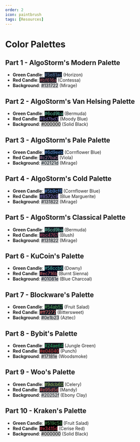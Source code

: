 ```yaml
---
order: 2
icon: paintbrush
tags: [Resources]
---
```

# Color Palettes

## Part 1 - AlgoStorm's Modern Palette

- **Green Candle**: <span style="color:#5e81ac; background-color:#131722;">#5e81ac</span> (Horizon)
- **Red Candle**: <span style="color:#bf616a; background-color:#131722;">#bf616a</span> (Contessa)
- **Background**: <span style="color:#131722; background: #c7c7c7;">#131722</span> (Mirage)

## Part 2 - AlgoStorm's Van Helsing Palette

- **Green Candle**: <span style="color:#6cd9ba; background-color:#000000;">#6cd9ba</span> (Bermuda)
- **Red Candle**: <span style="color:#8d7bd3; background-color:#000000;">#8d7bd3</span> (Moody Blue)
- **Background**: <span style="color:#000000; background: #c7c7c7;">#000000</span> (Solid Black)

## Part 3 - AlgoStorm's Pale Palette

- **Green Candle**: <span style="color:#6d9eeb; background-color:#02121d;">#6d9eeb</span> (Cornflower Blue)
- **Red Candle**: <span style="color:#c27ba0; background-color:#02121d;">#c27ba0</span> (Viola)
- **Background**: <span style="color:#02121d; background: #c7c7c7;">#02121d</span> (Mirage)

## Part 4 - AlgoStorm's Cold Palette

- **Green Candle**: <span style="color:#5b9cf6; background-color:#131822;">#5b9cf6</span> (Cornflower Blue)
- **Red Candle**: <span style="color:#8572c9; background-color:#131822;">#8572c9</span> (Blue Marguerite)
- **Background**: <span style="color:#131822; background: #c7c7c7;">#131822</span> (Mirage)

## Part 5 - AlgoStorm's Classical Palette

- **Green Candle**: <span style="color:#6cd9ba; background-color:#131822;">#6cd9ba</span> (Bermuda)
- **Red Candle**: <span style="color:#bc4767; background-color:#131822;">#bc4767</span> (Blush)
- **Background**: <span style="color:#131822; background: #c7c7c7;">#131822</span> (Mirage)

## Part 6 - KuCoin's Palette

- **Green Candle**: <span style="color:#58ccb6; background-color:#01081e;">#58ccb6</span> (Downy)
- **Red Candle**: <span style="color:#ec716b; background-color:#01081e;">#ec716b</span> (Burnt Sienna)
- **Background**: <span style="color:#01081e; background: #c7c7c7;">#01081e</span> (Blue Charcoal)

## Part 7 - Blockware's Palette

- **Green Candle**: <span style="color:#54ab57; background-color:#0e1b23;">#54ab57</span> (Fruit Salad)
- **Red Candle**: <span style="color:#ff7272; background-color:#0e1b23;">#ff7272</span> (Bittersweet)
- **Background**: <span style="color:#0e1b23; background: #c7c7c7;">#0e1b23</span> (Aztec)

## Part 8 - Bybit's Palette

- **Green Candle**: <span style="color:#24ae64; background-color:#17181e;">#24ae64</span> (Jungle Green)
- **Red Candle**: <span style="color:#e04040; background-color:#17181e;">#e04040</span> (Punch)
- **Background**: <span style="color:#17181e; background: #c7c7c7;">#17181e</span> (Woodsmoke)

## Part 9 - Woo's Palette

- **Green Candle**: <span style="color:#9dcb60; background-color:#20252f;">#9dcb60</span> (Celery)
- **Red Candle**: <span style="color:#e95d5d; background-color:#20252f;">#e95d5d</span> (Mandy)
- **Background**: <span style="color:#20252f; background: #c7c7c7;">#20252f</span> (Ebony Clay)

## Part 10 - Kraken's Palette

- **Green Candle**: <span style="color:#519c58; background-color:#000000;">#519c58</span> (Fruit Salad)
- **Red Candle**: <span style="color:#e3415d; background-color:#000000;">#e3415d</span> (Cerise Red)
- **Background**: <span style="color:#000000; background: #c7c7c7;">#000000</span> (Solid Black)